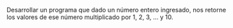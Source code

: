 Desarrollar un programa que dado un número entero ingresado, nos retorne los valores de ese número multiplicado por 1, 2, 3, … y 10.